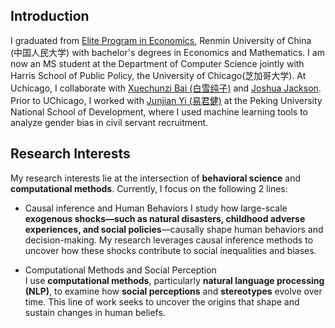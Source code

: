 
## Introduction
I graduated from [Elite Program in Economics](http://econ.ruc.edu.cn/zsyx/zyjjxrcdyl/jjxbjxspyjd/808bffee72094ddd83b6c11c605ccc47.htm), Renmin University of China (中国人民大学) with bachelor's degrees in Economics and Mathematics. I am now an MS student at the Department of Computer Science jointly with Harris School of Public Policy, the University of Chicago(芝加哥大学). At Uchicago, I collaborate with [Xuechunzi Bai (白雪纯子)](https://psychology.uchicago.edu/directory/Xuechunzi-Bai) and [Joshua Jackson](https://www.joshuaconradjackson.com/). Prior to UChicago, I worked with  [Junjian Yi (易君健)](https://sites.google.com/view/junjianyi) at the Peking University National School of Development, where I used machine learning tools to analyze gender bias in civil servant recruitment. 


## Research Interests

My research interests lie at the intersection of **behavioral science** and **computational methods**. Currently, I focus on the following 2 lines:

- Causal inference and Human Behaviors
I study how large-scale **exogenous shocks—such as natural disasters, childhood adverse experiences, and social policies**—causally shape human behaviors and decision-making. My research leverages causal inference methods to uncover how these shocks contribute to social inequalities and biases.

- Computational Methods and Social Perception  
I use **computational methods**, particularly **natural language processing (NLP)**, to examine how **social perceptions** and **stereotypes** evolve over time. This line of work seeks to uncover the origins that shape and sustain changes in human beliefs.

